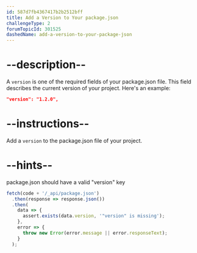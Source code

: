 ```yaml
---
id: 587d7fb4367417b2b2512bff
title: Add a Version to Your package.json
challengeType: 2
forumTopicId: 301525
dashedName: add-a-version-to-your-package-json
---
```


# --description--

A `version` is one of the required fields of your package.json file. This field describes the current version of your project. Here's an example:

```json
"version": "1.2.0",
```

# --instructions--

Add a `version` to the package.json file of your project.

# --hints--

package.json should have a valid "version" key

```js
fetch(code + '/_api/package.json')
  .then(response => response.json())
  .then(
    data => {
      assert.exists(data.version, '"version" is missing');
    },
    error => {
      throw new Error(error.message || error.responseText);
    }
  );
```
